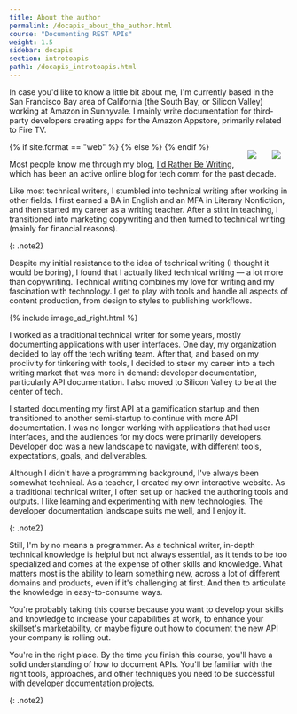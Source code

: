 ```yaml
---
title: About the author
permalink: /docapis_about_the_author.html
course: "Documenting REST APIs"
weight: 1.5
sidebar: docapis
section: introtoapis
path1: /docapis_introtoapis.html
---
```


In case you'd like to know a little bit about me, I'm currently based in the San Francisco Bay area of California (the South Bay, or Silicon Valley) working at Amazon in Sunnyvale. I mainly write documentation for third-party developers creating apps for the Amazon Appstore, primarily related to Fire TV.

{% if site.format == "web" %}<img src="https://s3.us-west-1.wasabisys.com/idbwmedia.com/images/api/tomjohnson.jpg" class="small" style="float: right; padding:1em;"/>
{% else %}
<img src="https://s3.us-west-1.wasabisys.com/idbwmedia.com/images/api/tomjohnsonsmall.jpg" class="small" style="float: right; padding:1em;"/>
{% endif %}


Most people know me through my blog, [I'd Rather Be Writing](https://idratherbewriting.com), which has been an active online blog for tech comm for the past decade.

Like most technical writers, I stumbled into technical writing after working in other fields. I first earned a BA in English and an MFA in Literary Nonfiction, and then started my career as a writing teacher. After a stint in teaching, I transitioned into marketing copywriting and then turned to technical writing (mainly for financial reasons).

{: .note2}

Despite my initial resistance to the idea of technical writing (I thought it would be boring), I found that I actually liked technical writing &mdash; a lot more than copywriting. Technical writing combines my love for writing and my fascination with technology. I get to play with tools and handle all aspects of content production, from design to styles to publishing workflows.

{% include image_ad_right.html %}

I worked as a traditional technical writer for some years, mostly documenting applications with user interfaces. One day, my organization decided to lay off the tech writing team. After that, and based on my proclivity for tinkering with tools, I decided to steer my career into a tech writing market that was more in demand: developer documentation, particularly API documentation. I also moved to Silicon Valley to be at the center of tech.

I started documenting my first API at a gamification startup and then transitioned to another semi-startup to continue with more API documentation. I was no longer working with applications that had user interfaces, and the audiences for my docs were primarily developers. Developer doc was a new landscape to navigate, with different tools, expectations, goals, and deliverables.

Although I didn't have a programming background, I've always been somewhat technical. As a teacher, I created my own interactive website. As a traditional technical writer, I often set up or hacked the authoring tools and outputs. I like learning and experimenting with new technologies. The developer documentation landscape suits me well, and I enjoy it.

{: .note2}

Still, I'm by no means a programmer. As a technical writer, in-depth technical knowledge is helpful but not always essential, as it tends to be too specialized and comes at the expense of other skills and knowledge. What matters most is the ability to learn something new, across a lot of different domains and products, even if it's challenging at first. And then to articulate the knowledge in easy-to-consume ways.

You're probably taking this course because you want to develop your skills and knowledge to increase your capabilities at work, to enhance your skillset's marketability, or maybe figure out how to document the new API your company is rolling out.

You're in the right place. By the time you finish this course, you'll have a solid understanding of how to document APIs. You'll be familiar with the right tools, approaches, and other techniques you need to be successful with developer documentation projects.

{: .note2}
